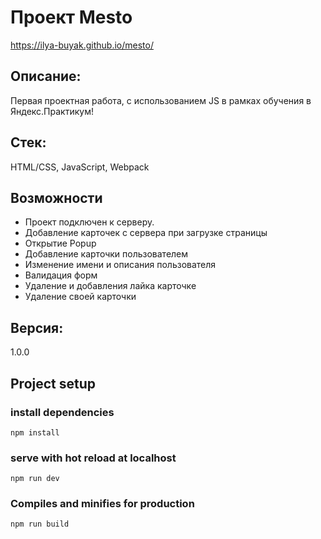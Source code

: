 # Проект Mesto 
https://ilya-buyak.github.io/mesto/
## Описание:
Первая проектная работа, с использованием JS в рамках обучения в Яндекс.Практикум!
## Стек:
HTML/CSS, JavaScript, Webpack
## Возможности
* Проект подключен к серверу.
* Добавление карточек с сервера при загрузке страницы
* Открытие Popup
* Добавление карточки пользователем
* Изменение имени и описания пользователя
* Валидация форм
* Удаление и добавления лайка карточке
* Удаление своей карточки
## Версия: 
1.0.0
## Project setup
### install dependencies
```
npm install
```

### serve with hot reload at localhost
```
npm run dev
```

### Compiles and minifies for production
```
npm run build
```
